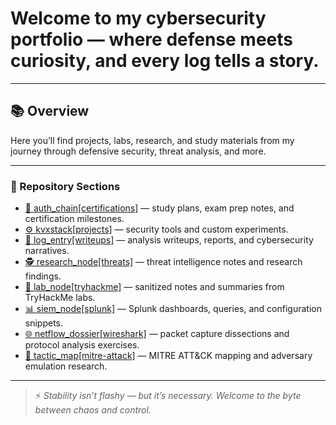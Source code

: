 # Welcome to my cybersecurity portfolio — where defense meets curiosity, and every log tells a story.

---

## 📚 Overview

Here you’ll find projects, labs, research, and study materials from my journey through defensive security, threat analysis, and more.

---

### 📂 Repository Sections

- [🔐 auth_chain[certifications]](./auth_chain[certifications]) — study plans, exam prep notes, and certification milestones.
- [⚙️ kvxstack[projects]](./kvxstack[projects]) — security tools and custom experiments.
- [📝 log_entry[writeups]](./log_entry[writeups]) — analysis writeups, reports, and cybersecurity narratives.
- [🕵️ research_node[threats]](./research_node[threats]) — threat intelligence notes and research findings.
- [🧪 lab_node[tryhackme]](./lab_node[tryhackme]) — sanitized notes and summaries from TryHackMe labs.
- [📊 siem_node[splunk]](./siem_node[splunk]) — Splunk dashboards, queries, and configuration snippets.
- [🌐 netflow_dossier[wireshark]](./netflow_dossier[wireshark]) — packet capture dissections and protocol analysis exercises.
- [🎯 tactic_map[mitre-attack]](./tactic_map[mitre-attack]) — MITRE ATT&CK mapping and adversary emulation research.

---

> ⚡ *Stability isn’t flashy — but it’s necessary. Welcome to the byte between chaos and control.*
